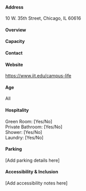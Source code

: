 #### Address

10 W. 35th Street, Chicago, IL 60616

#### Overview



#### Capacity



#### Contact



#### Website

https://www.iit.edu/campus-life

#### Age

All

#### Hospitality

Green Room: [Yes/No]  
Private Bathroom: [Yes/No]  
Shower: [Yes/No]  
Laundry: [Yes/No]

#### Parking

[Add parking details here]

#### Accessibility & Inclusion

[Add accessibility notes here]
